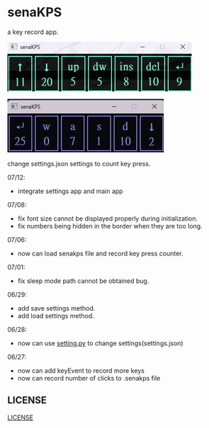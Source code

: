 # senaKPS

a key record app.

![cover](img/cover2.png)

![cover](img/cover.png)

change settings.json settings to count key press.

07/12:
* integrate settings app and main app

07/08:
* fix font size cannot be displayed properly during initialization.
* fix numbers being hidden in the border when they are too long.

07/06:
* now can load senakps file and record key press counter.

07/01:
* fix sleep mode path cannot be obtained bug.

06/29:
* add save settings method.
* add load settings method.

06/28:
* now can use [setting.py](https://github.com/peter910820/senaKPS/blob/main/setting.py) to change settings(settings.json)

06/27:
* now can add keyEvent to record more keys
* now can record number of clicks to .senakps file

## LICENSE
[LICENSE](https://github.com/peter910820/senaKPS/blob/main/LICENSE)
